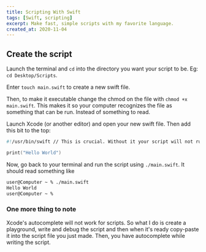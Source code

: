 ```yaml
---
title: Scripting With Swift
tags: [Swift, scripting]
excerpt: Make fast, simple scripts with my favorite language.
created_at: 2020-11-04
---
```


## Create the script

Launch the terminal and `cd` into the directory you want your script to be. Eg: `cd Desktop/Scripts`.

Enter `touch main.swift` to create a new swift file.

Then, to make it executable change the chmod on the file with `chmod +x main.swift`. This makes it so your computer recognizes the file as something that can be run. Instead of something to read.

Launch Xcode (or another editor) and open your new swift file. Then add this bit to the top:

```swift
#!/usr/bin/swift // This is crucial. Without it your script will not run.

print("Hello World")
```

Now, go back to your terminal and run the script using `./main.swift`. It should read something like

```bash
user@Computer ~ % ./main.swift 
Hello World
user@Computer ~ % 
```

### One more thing to note

Xcode's autocomplete will not work for scripts. So what I do is create a playground, write and debug the script and then when it's ready copy-paste it into the script file you just made. Then, you have autocomplete while writing the script.

